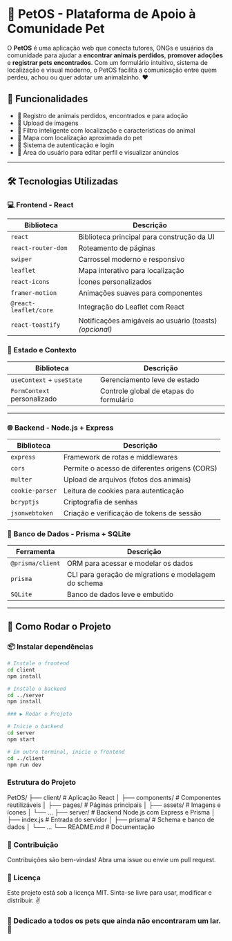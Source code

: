 # 🐾 PetOS - Plataforma de Apoio à Comunidade Pet

O **PetOS** é uma aplicação web que conecta tutores, ONGs e usuários da comunidade para ajudar a **encontrar animais perdidos**, **promover adoções** e **registrar pets encontrados**. Com um formulário intuitivo, sistema de localização e visual moderno, o PetOS facilita a comunicação entre quem perdeu, achou ou quer adotar um animalzinho. ❤️

## 🚀 Funcionalidades

- 📍 Registro de animais perdidos, encontrados e para adoção
- 📸 Upload de imagens
- 🔎 Filtro inteligente com localização e características do animal
- 🧭 Mapa com localização aproximada do pet
- 👤 Sistema de autenticação e login
- 🧾 Área do usuário para editar perfil e visualizar anúncios

---

## 🛠️ Tecnologias Utilizadas

### 💻 Frontend - React

| Biblioteca            | Descrição                                               |
| --------------------- | ------------------------------------------------------- |
| `react`               | Biblioteca principal para construção da UI              |
| `react-router-dom`    | Roteamento de páginas                                   |
| `swiper`              | Carrossel moderno e responsivo                          |
| `leaflet`             | Mapa interativo para localização                        |
| `react-icons`         | Ícones personalizados                                   |
| `framer-motion`       | Animações suaves para componentes                       |
| `@react-leaflet/core` | Integração do Leaflet com React                         |
| `react-toastify`      | Notificações amigáveis ao usuário (toasts) _(opcional)_ |

### 🧠 Estado e Contexto

| Biblioteca                  | Descrição                               |
| --------------------------- | --------------------------------------- |
| `useContext` + `useState`   | Gerenciamento leve de estado            |
| `FormContext` personalizado | Controle global de etapas do formulário |

---

### 🌐 Backend - Node.js + Express

| Biblioteca      | Descrição                                     |
| --------------- | --------------------------------------------- |
| `express`       | Framework de rotas e middlewares              |
| `cors`          | Permite o acesso de diferentes origens (CORS) |
| `multer`        | Upload de arquivos (fotos dos animais)        |
| `cookie-parser` | Leitura de cookies para autenticação          |
| `bcryptjs`      | Criptografia de senhas                        |
| `jsonwebtoken`  | Criação e verificação de tokens de sessão     |

### 🔧 Banco de Dados - Prisma + SQLite

| Ferramenta       | Descrição                                            |
| ---------------- | ---------------------------------------------------- |
| `@prisma/client` | ORM para acessar e modelar os dados                  |
| `prisma`         | CLI para geração de migrations e modelagem do schema |
| `SQLite`         | Banco de dados leve e embutido                       |

---

## 🧪 Como Rodar o Projeto

### 📦 Instalar dependências

```bash
# Instale o frontend
cd client
npm install

# Instale o backend
cd ../server
npm install

### ▶️ Rodar o Projeto

# Inicie o backend
cd server
npm start

# Em outro terminal, inicie o frontend
cd ../client
npm run dev
```

### Estrutura do Projeto

PetOS/
├── client/ # Aplicação React
│ ├── components/ # Componentes reutilizáveis
│ ├── pages/ # Páginas principais
│ ├── assets/ # Imagens e ícones
│ └── ...
├── server/ # Backend Node.js com Express e Prisma
│ ├── index.js # Entrada do servidor
│ ├── prisma/ # Schema e banco de dados
│ └── ...
└── README.md # Documentação

### 🤝 Contribuição

Contribuições são bem-vindas! Abra uma issue ou envie um pull request.

### 📄 Licença

Este projeto está sob a licença MIT. Sinta-se livre para usar, modificar e distribuir. ✌️

### 🐶 Dedicado a todos os pets que ainda não encontraram um lar. 💙
